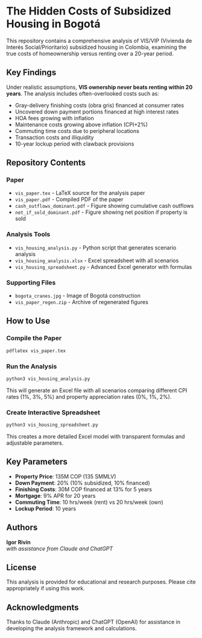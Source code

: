 # The Hidden Costs of Subsidized Housing in Bogotá

This repository contains a comprehensive analysis of VIS/VIP (Vivienda de Interés Social/Prioritario) subsidized housing in Colombia, examining the true costs of homeownership versus renting over a 20-year period.

## Key Findings

Under realistic assumptions, **VIS ownership never beats renting within 20 years**. The analysis includes often-overlooked costs such as:

- Gray-delivery finishing costs (obra gris) financed at consumer rates
- Uncovered down payment portions financed at high interest rates
- HOA fees growing with inflation
- Maintenance costs growing above inflation (CPI+2%)
- Commuting time costs due to peripheral locations
- Transaction costs and illiquidity
- 10-year lockup period with clawback provisions

## Repository Contents

### Paper
- `vis_paper.tex` - LaTeX source for the analysis paper
- `vis_paper.pdf` - Compiled PDF of the paper
- `cash_outflows_dominant.pdf` - Figure showing cumulative cash outflows
- `net_if_sold_dominant.pdf` - Figure showing net position if property is sold

### Analysis Tools
- `vis_housing_analysis.py` - Python script that generates scenario analysis
- `vis_housing_analysis.xlsx` - Excel spreadsheet with all scenarios
- `vis_housing_spreadsheet.py` - Advanced Excel generator with formulas

### Supporting Files
- `bogota_cranes.jpg` - Image of Bogotá construction
- `vis_paper_regen.zip` - Archive of regenerated figures

## How to Use

### Compile the Paper
```bash
pdflatex vis_paper.tex
```

### Run the Analysis
```bash
python3 vis_housing_analysis.py
```

This will generate an Excel file with all scenarios comparing different CPI rates (1%, 3%, 5%) and property appreciation rates (0%, 1%, 2%).

### Create Interactive Spreadsheet
```bash
python3 vis_housing_spreadsheet.py
```

This creates a more detailed Excel model with transparent formulas and adjustable parameters.

## Key Parameters

- **Property Price**: 135M COP (135 SMMLV)
- **Down Payment**: 20% (10% subsidized, 10% financed)
- **Finishing Costs**: 30M COP financed at 13% for 5 years
- **Mortgage**: 9% APR for 20 years
- **Commuting Time**: 10 hrs/week (rent) vs 20 hrs/week (own)
- **Lockup Period**: 10 years

## Authors

**Igor Rivin**  
*with assistance from Claude and ChatGPT*

## License

This analysis is provided for educational and research purposes. Please cite appropriately if using this work.

## Acknowledgments

Thanks to Claude (Anthropic) and ChatGPT (OpenAI) for assistance in developing the analysis framework and calculations.